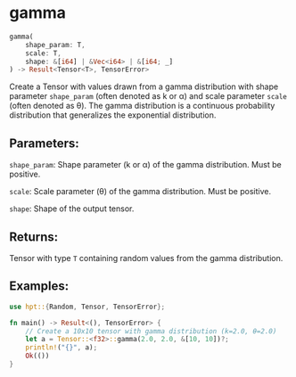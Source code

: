 # gamma
```rust
gamma(
    shape_param: T,
    scale: T,
    shape: &[i64] | &Vec<i64> | &[i64; _]
) -> Result<Tensor<T>, TensorError>
```
Create a Tensor with values drawn from a gamma distribution with shape parameter `shape_param` (often denoted as k or α) and scale parameter `scale` (often denoted as θ). The gamma distribution is a continuous probability distribution that generalizes the exponential distribution.

## Parameters:
`shape_param`: Shape parameter (k or α) of the gamma distribution. Must be positive.

`scale`: Scale parameter (θ) of the gamma distribution. Must be positive.

`shape`: Shape of the output tensor.

## Returns:
Tensor with type `T` containing random values from the gamma distribution.

## Examples:
```rust
use hpt::{Random, Tensor, TensorError};

fn main() -> Result<(), TensorError> {
    // Create a 10x10 tensor with gamma distribution (k=2.0, θ=2.0)
    let a = Tensor::<f32>::gamma(2.0, 2.0, &[10, 10])?;
    println!("{}", a);
    Ok(())
}
```
